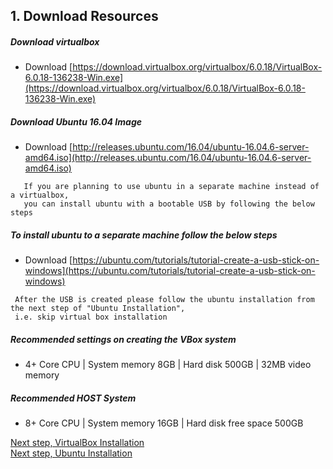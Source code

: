 ## 1. Download Resources
##### Download virtualbox
   - Download [https://download.virtualbox.org/virtualbox/6.0.18/VirtualBox-6.0.18-136238-Win.exe](https://download.virtualbox.org/virtualbox/6.0.18/VirtualBox-6.0.18-136238-Win.exe)

##### Download Ubuntu 16.04 Image
   - Download [http://releases.ubuntu.com/16.04/ubuntu-16.04.6-server-amd64.iso](http://releases.ubuntu.com/16.04/ubuntu-16.04.6-server-amd64.iso)
 

```warning
   If you are planning to use ubuntu in a separate machine instead of a virtualbox,
   you can install ubuntu with a bootable USB by following the below steps
```

##### To install ubuntu to a separate machine follow the below steps 
   - Download [https://ubuntu.com/tutorials/tutorial-create-a-usb-stick-on-windows](https://ubuntu.com/tutorials/tutorial-create-a-usb-stick-on-windows)

```warning
 After the USB is created please follow the ubuntu installation from the next step of "Ubuntu Installation", 
 i.e. skip virtual box installation 
```

##### Recommended settings on creating the VBox system
-   4+ Core CPU | System memory 8GB | Hard disk 500GB | 32MB video memory
##### Recommended HOST System 
-   8+ Core CPU | System memory 16GB | Hard disk free space 500GB

<a href="#" target="_blank" onclick="LoadPage(2);return false;">Next step, VirtualBox Installation</a>
<br>
<a href="#" target="_blank" onclick="LoadPage(3);return false;">Next step, Ubuntu Installation</a>
<br>